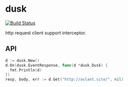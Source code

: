 # dusk

[![Build Status](https://img.shields.io/travis/vicanso/dusk.svg?label=linux+build)](https://travis-ci.org/vicanso/dusk)

http request client support interceptor.

## API

```go
d := dusk.New()
d.On(dusk.EventResponse, func(d *dusk.Dusk) {
  fmt.Println(d)
})
resp, body, err := d.Get("http://aslant.site/", nil)
```
